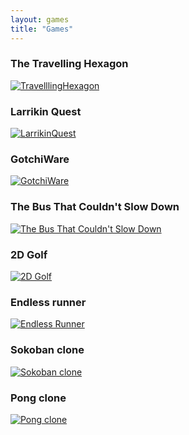 ```yaml
---
layout: games
title: "Games"
---
```

### The Travelling Hexagon
<a href="{{ site.url }}/games/travellinghexagon"><img src="{{ site.url }}/images/games/travellinghexagon.png" title="TravelllingHexagon"></a>

### Larrikin Quest
<a href="{{ site.url }}/games/larrikinquest"><img src="{{ site.url }}/images/games/larrikinquest.png" title="LarrikinQuest"></a>

### GotchiWare
<a href="{{ site.url }}/games/gotchiware"><img src="{{ site.url }}/images/games/gotchiware.png" title="GotchiWare"></a>

### The Bus That Couldn't Slow Down
<a href="{{ site.url }}/games/bus"><img src="{{ site.url }}/images/games/bus.png" title="The Bus That Couldn't Slow Down"></a>

### 2D Golf
<a href="{{ site.url }}/games/golf"><img src="{{ site.url }}/images/games/proj4.png" title="2D Golf"></a>

### Endless runner
<a href="{{ site.url }}/games/endlessrunner"><img src="{{ site.url }}/images/games/proj3.png" title="Endless Runner"></a>

### Sokoban clone
<a href="{{ site.url }}/games/sokoban"><img src="{{ site.url }}/images/games/sokoban.jpg" title="Sokoban clone"></a>

### Pong clone
<a href="{{ site.url }}/games/pong"><img src="{{ site.url }}/images/games/pong.png" title="Pong clone"></a>